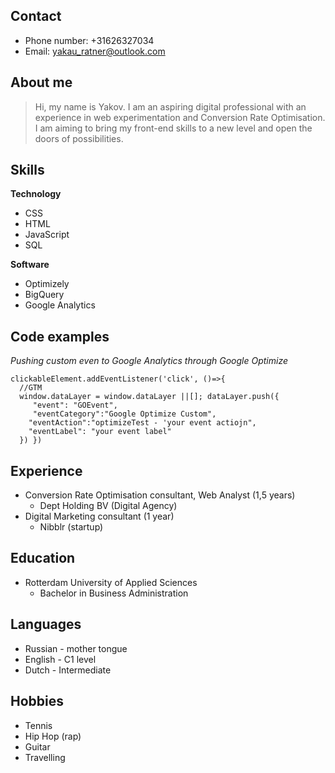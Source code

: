 ## Contact
- Phone number: +31626327034
- Email: yakau_ratner@outlook.com

## About me
>Hi, my name is Yakov. I am an aspiring digital professional with an experience in web experimentation and Conversion Rate Optimisation. I am aiming to bring my front-end skills to a new level and open the doors of possibilities.

## Skills
**Technology**
- CSS
- HTML
- JavaScript
- SQL

**Software**
- Optimizely
- BigQuery
- Google Analytics

## Code examples
*Pushing custom even to Google Analytics through Google Optimize*
``` 
clickableElement.addEventListener('click', ()=>{
  //GTM
  window.dataLayer = window.dataLayer ||[]; dataLayer.push({
     "event": "GOEvent",                       
     "eventCategory":"Google Optimize Custom", 
  	"eventAction":"optimizeTest - 'your event actiojn",           
    "eventLabel": "your event label"      
  }) }) 
```

## Experience
- Conversion Rate Optimisation consultant, Web Analyst (1,5 years)
    - Dept Holding BV (Digital Agency)
- Digital Marketing consultant (1 year)
    - Nibblr (startup)

## Education
- Rotterdam University of Applied Sciences
    - Bachelor in Business Administration

## Languages
- Russian - mother tongue
- English - C1 level
- Dutch - Intermediate

## Hobbies
- Tennis
- Hip Hop (rap)
- Guitar
- Travelling